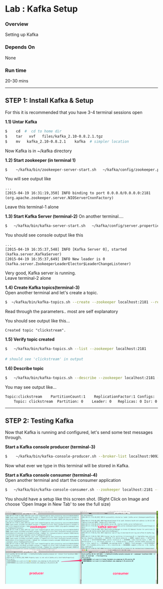 Lab : Kafka Setup
=================

### Overview
Setting up Kafka

### Depends On 
None

### Run time
20-30 mins


-----------------------------
STEP 1: Install Kafka & Setup
-----------------------------
For this it is recommended that you have 3-4 terminal sessions open

**1.1) Untar Kafka**
```bash
$    cd  #  cd to home dir
$    tar   xvf   files/kafka_2.10-0.8.2.1.tgz
$    mv   kafka_2.10-0.8.2.1    kafka  # simpler location
```
Now Kafka is in   ~/kafka directory


**1.2)  Start zookeeper (in terminal 1)**
```bash
$    ~/kafka/bin/zookeeper-server-start.sh   ~/kafka/config/zookeeper.properties
```

You will see output like
```
...
[2015-04-19 16:31:19,350] INFO binding to port 0.0.0.0/0.0.0.0:2181 (org.apache.zookeeper.server.NIOServerCnxnFactory)
```
Leave this terminal-1 alone


**1.3) Start Kafka Server (terminal-2)**
On another terminal....
```bash
$   ~/kafka/bin/kafka-server-start.sh   ~/kafka/config/server.properties
```

You should see console output like this
```
...
[2015-04-19 16:35:37,548] INFO [Kafka Server 0], started (kafka.server.KafkaServer)
[2015-04-19 16:35:37,649] INFO New leader is 0 (kafka.server.ZookeeperLeaderElector$LeaderChangeListener)
```

Very good, Kafka server is running.  
Leave terminal-2 alone


**1.4) Create Kafka topics(terminal-3)**  
Open another terminal and let's create a topic.
```bash
$  ~/kafka/bin/kafka-topics.sh --create --zookeeper localhost:2181 --replication-factor 1 --partitions 1 --topic clickstream
```
Read through the parameters.. most are self explanatory

You should see output like this...
```
Created topic "clickstream".
```

**1.5) Verify topic created**
```bash
$   ~/kafka/bin/kafka-topics.sh --list --zookeeper localhost:2181

# should see 'clickstream' in output
```

**1.6) Describe topic**
```bash
$   ~/kafka/bin/kafka-topics.sh --describe --zookeeper localhost:2181 --topic clickstream
```

You may see output like...
```
Topic:clickstream    PartitionCount:1    ReplicationFactor:1 Configs:
    Topic: clickstream  Partition: 0    Leader: 0   Replicas: 0 Isr: 0
```


---------------------
STEP 2: Testing Kafka
----------------------
Now that Kafka is running and configured, let's send some test messages through.

**Start a Kafka console producer (terminal-3)**
```bash
$    ~/kafka/bin/kafka-console-producer.sh --broker-list localhost:9092 --topic clickstream
```

Now what ever we type in this terminal will be stored in Kafka.

**Start a Kafka console consumer (terminal-4)**   
Open another terminal and start the consumer application
```bash
$   ~/kafka/bin/kafka-console-consumer.sh --zookeeper localhost:2181 --topic clickstream  --from-beginning
```


You should have a setup like this screen shot.  (Right Click on Image and choose 'Open Image in New Tab' to see the full size)

![Kafka setup](../../images/kafka1.png)


